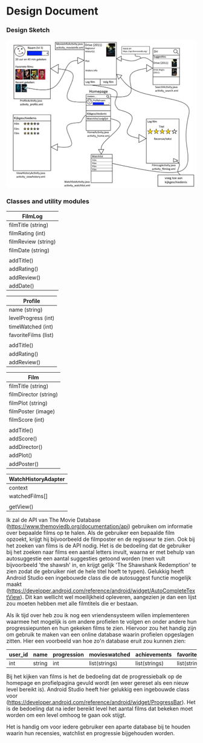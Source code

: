 # Design Document

### Design Sketch

<img src="/doc/designsketchjpg.jpg" width="900">

### Classes and utility modules

| FilmLog |
| ------------- |
| filmTitle (string) |
| filmRating (int) |
| filmReview (string) |
| filmDate (string) |
| |
| addTitle() |
| addRating() |
| addReview() |
| addDate() |

| Profile |
| ------------- |
| name (string) |
| levelProgress (int) |
| timeWatched (int) |
| favoriteFilms (list) |
| |
| addTitle() |
| addRating() |
| addReview() |

| Film |
| ------------- |
| filmTitle (string) |
| filmDirector (string) |
| filmPlot (string) |
| filmPoster (image) |
| filmScore (int) |
| |
| addTitle() |
| addScore() |
| addDirector() |
| addPlot() |
| addPoster() |

| WatchHistoryAdapter |
| ------------- |
| context |
| watchedFilms[]|
||
| getView() |


Ik zal de API van The Movie Database (https://www.themoviedb.org/documentation/api) gebruiken om informatie over bepaalde films op te halen. Als de gebruiker een bepaalde film opzoekt, krijgt hij bijvoorbeeld de filmposter en de regisseur te zien. Ook bij het zoeken van films is de API nodig. Het is de bedoeling dat de gebruiker bij het zoeken naar films een aantal letters invult, waarna er met behulp van autosuggestie een aantal suggesties getoond worden (men vult bijvoorbeeld 'the shawsh' in, en krijgt gelijk 'The Shawshank Redemption' te zien zodat de gebruiker niet de hele titel hoeft te typen). Gelukkig heeft Android Studio een ingebouwde class die de autosuggest functie mogelijk maakt (https://developer.android.com/reference/android/widget/AutoCompleteTextView). Dit kan wellicht wel moeilijkheid opleveren, aangezien je dan een lijst zou moeten hebben met alle filmtitels die er bestaan.
  
  Als ik tijd over heb zou ik nog een vriendensysteem willen implementeren waarmee het mogelijk is om andere profielen te volgen en onder andere hun progressiepunten en hun gekeken films te zien. Hiervoor zou het handig zijn om gebruik te maken van een online database waarin profielen opgeslagen zitten. Hier een voorbeeld van hoe zo'n database eruit zou kunnen zien:
    
| user_id | name | progression | movieswatched | achievements | favoritefilms |
| ------------- | ------------- | ------------- | ------------- | ------------- | ------------- |
| int | string | int | list(strings) | list(strings) | list(strings) |

Bij het kijken van films is het de bedoeling dat de progressiebalk op de homepage en profielpagina gevuld wordt (en weer gereset als een nieuw level bereikt is). Android Studio heeft hier gelukkig een ingebouwde class voor (https://developer.android.com/reference/android/widget/ProgressBar). Het is de bedoeling dat na ieder bereikt level het aantal films dat bekeken moet worden om een level omhoog te gaan ook stijgt. 

Het is handig om voor iedere gebruiker een aparte database bij te houden waarin hun recensies, watchlist en progressie bijgehouden worden. 



